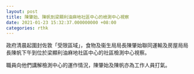 ```yaml
---
layout: post
title: 陳肇始、陳帆到梁顯利油麻地社區中心的檢測中心視察
date: 2021-01-23 15:32:37.000000000 +08:00
categories: rthk
---
```


政府清晨起圍封佐敦「受限區域」，食物及衞生局局長陳肇始聯同運輸及房屋局局長陳帆下午到位於梁顯利油麻地社區中心的社區檢測中心視察。

職員向他們講解檢測中心的運作情況，陳肇始及陳帆亦為工作人員打氣。

